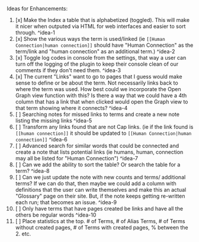 Ideas for Enhancements: 

1. [x] Make the Index a table that is alphabetized (toggled). This will make it nicer when outputed via HTML for web interfaces and easier to sort through. ^idea-1
2. [x]  Show the various ways the term is used/linked (ie `[[Human Connection|human connection]]` should have "Human Connection" as the term/link and "human connection" as an additional term.) ^idea-2
3. [x]  Toggle log codes in console from the settings, that way a user can turn off the logging of the plugin to keep their console clean of our comments if they don't need them. ^idea-3
4. [x] The current "Links" want to go to pages that I guess would make sense to define or be about the term. Not necessarily links back to where the term was used. How best could we incorporate the Open Graph view function with this? Is there a way that we could have a 4th column that has a link that when clicked would open the Graph view to that term showing where it connects? ^idea-4
5. [ ] Searching notes for missed links to terms and create a new note listing the missing links ^idea-5
6. [ ] Transform any links found that are not Cap links. (ie if the link found is `[[human connection]]` it should be updated to `[[Human Connection|human connection]]` ^idea-6
7. [ ] Advanced search for similar words that could be connected and create a note that lists potential links (ie humans, human, connection may all be listed for "Human Connection") ^idea-7
8. [ ] Can we add the ability to sort the table? Or search the table for a term? ^idea-8
9. [ ] Can we just update the note with new counts and terms/ additional terms? If we can do that, then maybe we could add a column with definitions that the user can write themselves and make this an actual "Glossary" page on their site. But, if the note keeps getting re-written each run; that becomes an issue. ^idea-9
10. [ ] Only have terms that have pages created be links and have all the others be  regular words ^idea-10
11. [ ] Place statistics at the top. # of Terms, # of Alias Terms, # of Terms without created pages, # of Terms with created pages, % between the 2. etc. 